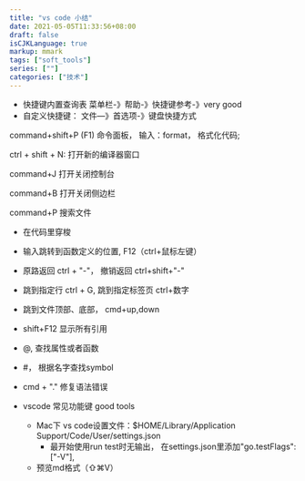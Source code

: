 ```yaml
---
title: "vs code 小结"
date: 2021-05-05T11:33:56+08:00
draft: false
isCJKLanguage: true
markup: mmark
tags: ["soft_tools"]
series: [""]
categories: ["技术"]
---
```


+ 快捷键内置查询表 菜单栏-》帮助-》快捷键参考-》very good
+ 自定义快捷键： 文件—》首选项-》键盘快捷方式

command+shift+P (F1) 命令面板， 输入：format， 格式化代码;

ctrl + shift + N: 打开新的编译器窗口

command+J 打开关闭控制台

command+B 打开关闭侧边栏

command+P 搜索文件
+ 在代码里穿梭
 + 输入跳转到函数定义的位置, F12（ctrl+鼠标左键）
 + 原路返回 ctrl + "-"， 撤销返回 ctrl+shift+"-"
 + 跳到指定行 ctrl + G, 跳到指定标签页 ctrl+数字
 + 跳到文件顶部、底部， cmd+up,down
 + shift+F12 显示所有引用
 + @, 查找属性或者函数
 + #， 根据名字查找symbol
 + cmd + "." 修复语法错误

+ vscode 常见功能键 good tools
    + Mac下 vs code设置文件：$HOME/Library/Application Support/Code/User/settings.json
        + 最开始使用run test时无输出， 在settings.json里添加"go.testFlags":["-V"],
    +   预览md格式（⇧⌘V）
